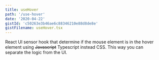 ```yaml
---
title: useHover
path: '/use-hover'
date: '2020-04-22'
gistId: 'c50263e3b46ae6c88346210e88d8de8e'
gistFilename: useHover.tsx
---
```


React UI sensor hook that determine if the mouse element is in the hover element using ~~Javascript~~ Typescript instead CSS.
This way you can separate the logic from the UI.
